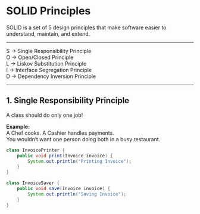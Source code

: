 # SOLID Principles
SOLID is a set of 5 design principles that make
software easier to understand, maintain, and extend.

-----

S → Single Responsibility Principle  
O → Open/Closed Principle  
L → Liskov Substitution Principle  
I → Interface Segregation Principle  
D → Dependency Inversion Principle

---

## 1. Single Responsibility Principle
A class should do only one job!

**Example:**  
A Chef cooks. A Cashier handles payments.  
You wouldn’t want one person doing both in a busy restaurant.

```java
class InvoicePrinter {
    public void print(Invoice invoice) {
        System.out.println("Printing Invoice");
    }
}

class InvoiceSaver {
    public void save(Invoice invoice) {
        System.out.println("Saving Invoice");
    }
}
